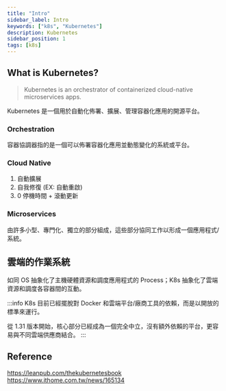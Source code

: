 ```yaml
---
title: "Intro"
sidebar_label: Intro
keywords: ["k8s", "Kubernetes"]
description: Kubernetes
sidebar_position: 1
tags: [k8s]
---
```


## What is Kubernetes?

> Kubernetes is an orchestrator of containerized cloud-native microservices apps.

Kubernetes 是一個用於自動化佈署、擴展、管理容器化應用的開源平台。

### Orchestration

容器協調器指的是一個可以佈署容器化應用並動態變化的系統或平台。

### Cloud Native

1. 自動擴展
2. 自我修復 (EX: 自動重啟)
3. 0 停機時間 + 滾動更新

### Microservices

由許多小型、專門化、獨立的部分組成，這些部分協同工作以形成一個應用程式/系統。

## 雲端的作業系統

如同 OS 抽象化了主機硬體資源和調度應用程式的 Process；K8s 抽象化了雲端資源和調度各容器間的互動。

:::info
K8s 目前已經擺脫對 Docker 和雲端平台/廠商工具的依賴，而是以開放的標準來運行。

從 1.31 版本開始，核心部分已經成為一個完全中立，沒有額外依賴的平台，更容易與不同雲端供應商結合。
:::

## Reference
https://leanpub.com/thekubernetesbook  
https://www.ithome.com.tw/news/165134
